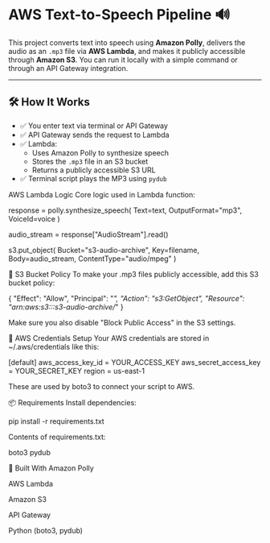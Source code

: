 # AWS Text-to-Speech Pipeline 🔊

This project converts text into speech using **Amazon Polly**, delivers the audio as an `.mp3` file via **AWS Lambda**, and makes it publicly accessible through **Amazon S3**. You can run it locally with a simple command or through an API Gateway integration.

---

## 🛠️ How It Works

- ✅ You enter text via terminal or API Gateway
- ✅ API Gateway sends the request to Lambda
- ✅ Lambda:
  - Uses Amazon Polly to synthesize speech
  - Stores the `.mp3` file in an S3 bucket
  - Returns a publicly accessible S3 URL
- ✅ Terminal script plays the MP3 using `pydub`

AWS Lambda Logic
Core logic used in Lambda function:

response = polly.synthesize_speech(
    Text=text,
    OutputFormat="mp3",
    VoiceId=voice
)

audio_stream = response["AudioStream"].read()

s3.put_object(
    Bucket="s3-audio-archive",
    Key=filename,
    Body=audio_stream,
    ContentType="audio/mpeg"
)

📡 S3 Bucket Policy
To make your .mp3 files publicly accessible, add this S3 bucket policy:

{
  "Effect": "Allow",
  "Principal": "*",
  "Action": "s3:GetObject",
  "Resource": "arn:aws:s3:::s3-audio-archive/*"
}

Make sure you also disable "Block Public Access" in the S3 settings.

 🔐 AWS Credentials Setup
 Your AWS credentials are stored in ~/.aws/credentials like this:

[default]
aws_access_key_id = YOUR_ACCESS_KEY
aws_secret_access_key = YOUR_SECRET_KEY
region = us-east-1

These are used by boto3 to connect your script to AWS.

📦 Requirements
Install dependencies:

pip install -r requirements.txt

Contents of requirements.txt:

boto3
pydub


🧠 Built With
Amazon Polly

AWS Lambda

Amazon S3

API Gateway

Python (boto3, pydub)









